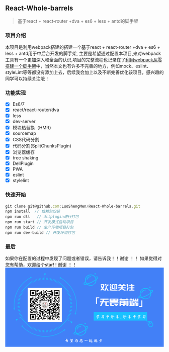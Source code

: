 ## React-Whole-barrels
>  基于react + react-router +dva + es6 + less + antd的脚手架

### 项目介绍
本项目是利用webpack搭建的搭建一个基于react + react-router +dva + es6 + less + antd用于中后台开发的脚手架,
主要是希望通过配置本项目,来对webpack工具有一个更加深入和全面的认识,项目的完整流程也记录在了[利用webpack从零搭建一个脚手架](https://juejin.im/post/5d145d796fb9a07ef56247c4)中，当然本文也有许多不完善的地方，例如mock、eslint、styleLint等等都没有添加上去，后续我会加上以及不断完善优化该项目，感兴趣的同学可以持续关注哦！

### 功能实现
- [x] Es6/7
- [x] react/react-router/dva
- [x] less
- [x] dev-server
- [x] 模块热替换（HMR）
- [x] sourcemap
- [x] CSS代码分割
- [x] 代码分割(SplitChunksPlugin)
- [x] 浏览器缓存
- [x] tree shaking
- [x] DellPlugin
- [x] PWA
- [x] eslint
- [x] stylelint

### 快速开始
```javascript
git clone git@github.com:LuoShengMen/React-Whole-barrels.git
npm install  // 依赖包安装
npm run dll   // dllplugin进行打包
npm run start // 开发模式启动项目
npm run build // 生产环境项目打包
npm run dev-build // 开发环境打包
```

### 最后
如果你在配置的过程中发现了问题或者错误，请告诉我！！谢谢 ！！
如果觉得对您有帮助，欢迎给个star! ! 谢谢 ！！
![](/src/static/images/banner.png)
